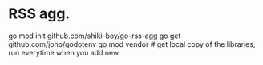 # RSS agg.

go mod init github.com/shiki-boy/go-rss-agg
go get github.com/joho/godotenv
go mod vendor # get local copy of the libraries, run everytime when you add new 